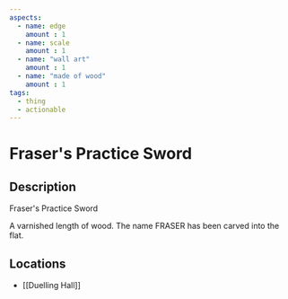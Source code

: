 ```yaml
---
aspects: 
  - name: edge
    amount : 1
  - name: scale
    amount : 1
  - name: "wall art"
    amount : 1
  - name: "made of wood"
    amount : 1
tags:
  - thing
  - actionable
---
```


# Fraser's Practice Sword

## Description
Fraser's Practice Sword

A varnished length of wood. The name FRASER has been carved into the flat.
## Locations
- [[Duelling Hall]]